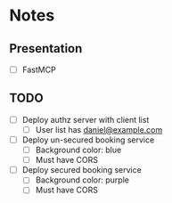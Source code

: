 # Notes

## Presentation

- [ ] FastMCP

## TODO

- [ ] Deploy authz server with client list
    - [ ] User list has daniel@example.com
- [ ] Deploy un-secured booking service
    - [ ] Background color: blue
    - [ ] Must have CORS
- [ ] Deploy secured booking service
    - [ ] Background color: purple
    - [ ] Must have CORS
